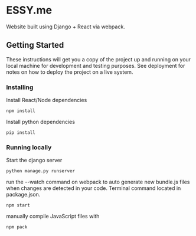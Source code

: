 # ESSY.me

Website built using Django + React via webpack.

## Getting Started

These instructions will get you a copy of the project up and running on your local machine for development and testing purposes. See deployment for notes on how to deploy the project on a live system.


### Installing

Install React/Node dependencies
```
npm install
```
Install python dependencies
```
pip install
```

### Running locally

Start the django server

```
python manage.py runserver
```

run the --watch command on webpack to auto generate new bundle.js files when changes are detected in your code.  Terminal command located in package.json.

```
npm start
```
manually compile JavaScript files with

```
npm pack
```
